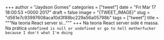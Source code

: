 
+++
author = "Jaydson Gomes"
categories = ["tweet"]
date = "Fri Mar 17 18:00:53 +0000 2017"
draft = false
image = "{TWEET_IMAGE}"
slug = "d561e7c93997608aca10d3f88bc229a56a05798b"
tags = ["tweet"]
title = """Na teoria React server si..."""
+++
Na teoria React server side é massa. Na prática `undefined is null or undefined or go to hell motherfucker because I don't what I'm doing`

